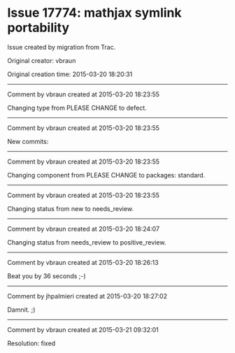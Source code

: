 # Issue 17774: mathjax symlink portability

Issue created by migration from Trac.

Original creator: vbraun

Original creation time: 2015-03-20 18:20:31




---

Comment by vbraun created at 2015-03-20 18:23:55

Changing type from PLEASE CHANGE to defect.


---

Comment by vbraun created at 2015-03-20 18:23:55

New commits:


---

Comment by vbraun created at 2015-03-20 18:23:55

Changing component from PLEASE CHANGE to packages: standard.


---

Comment by vbraun created at 2015-03-20 18:23:55

Changing status from new to needs_review.


---

Comment by vbraun created at 2015-03-20 18:24:07

Changing status from needs_review to positive_review.


---

Comment by vbraun created at 2015-03-20 18:26:13

Beat you by 36 seconds ;-)


---

Comment by jhpalmieri created at 2015-03-20 18:27:02

Damnit. ;)


---

Comment by vbraun created at 2015-03-21 09:32:01

Resolution: fixed
